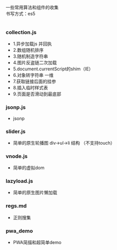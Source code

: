 一些常用算法和组件的收集 <br/>
书写方式：es5<br/>
<br/>

### collection.js<br/>
<ul>
<li>1.异步加载js 并回执</<li>
<li>2.数组随机排序</<li>
<li>3.随机制造字符串</<li>
<li>4.图片反盗链二次加载</<li>
<li>5.document.currentScript的shim（IE）</<li>
<li>6.对象转字符串 一维</<li>
<li>7.获取链接后面的挂参</<li>
<li>8.插入临时样式表</<li>
<li>9.页面是否滑动到最底部</<li>
</ul>

### jsonp.js<br/>
<ul>
<li>jsonp</<li>
</ul>

### slider.js<br/>
<ul>
<li>简单的原生轮播图  div->ul->li 结构  （不支持touch）</<li>
</ul>

### vnode.js<br/>
<ul>
<li>简单的虚拟dom</<li>
</ul>

### lazyload.js<br/>
<ul>
<li>简单的原生图片懒加载</<li>
</ul>

### regs.md<br/>
<ul>
<li>正则搜集</<li>
</ul>

### pwa_demo<br/>
<ul>
<li>PWA简描和超简单demo</<li>
</ul>
